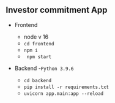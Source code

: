 ## Investor commitment App

- Frontend 
  - node v 16
  - `cd frontend`
  - `npm i`
  - ` npm start`

- Backend
    -`Python 3.9.6`
    - `cd backend`
    - `pip install -r requirements.txt`
    - `uvicorn app.main:app --reload`
